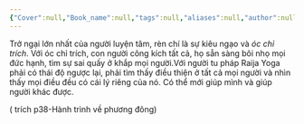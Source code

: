 ```yaml
---
{"Cover":null,"Book_name":null,"tags":null,"aliases":null,"author":null,"link":null,"dg-publish":true,"permalink":"/Book_ Reading 2024/Những câu nói hay trong sách/Óc chỉ trích/","dgPassFrontmatter":true,"noteIcon":"2","created":"2024-01-19T05:28:27.734+07:00","updated":"2023-12-21T17:56:41.000+07:00"}
---
```


Trở ngại lớn nhất của người luyện tâm, rèn chí là sự kiêu ngạo và *óc chỉ trích*. Với óc chỉ trích, con người công kích tất cả, họ sẵn sàng bôi nhọ mọi đức hạnh, tìm sự sai quấy ở khắp mọi  người.Với người tu pháp Raija Yoga phải có thái độ ngược lại, phải tìm thấy điều thiện ở tất cả mọi người và nhìn thấy mọi điều đều có cái lý riêng của nó. Có thể mới giúp mình và giúp người khác được.


( trích p38-Hành trình về phương đông)